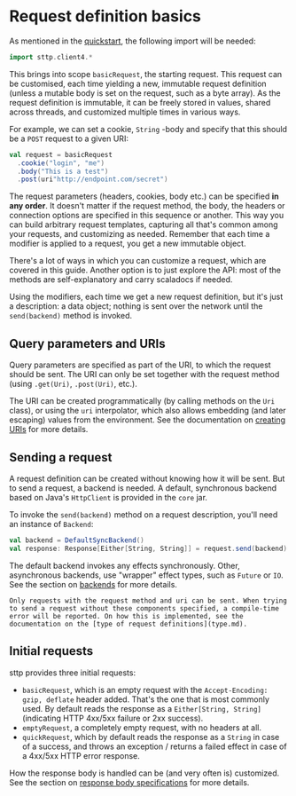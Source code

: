 # Request definition basics

As mentioned in the [quickstart](../quickstart.md), the following import will be needed:

```scala
import sttp.client4.*
```

This brings into scope `basicRequest`, the starting request. This request can be customised, each time yielding a new, immutable request definition (unless a mutable body is set on the request, such as a byte array). As the request definition is immutable, it can be freely stored in values, shared across threads, and customized multiple times in various ways.

For example, we can set a cookie, `String` -body and specify that this should be a `POST` request to a given URI:

```scala
val request = basicRequest
  .cookie("login", "me")
  .body("This is a test")
  .post(uri"http://endpoint.com/secret")
```

The request parameters (headers, cookies, body etc.) can be specified **in any order**. It doesn't matter if the request method, the body, the headers or connection options are specified in this sequence or another. This way you can build arbitrary request templates, capturing all that's common among your requests, and customizing as needed. Remember that each time a modifier is applied to a request, you get a new immutable object.

There's a lot of ways in which you can customize a request, which are covered in this guide. Another option is to just explore the API: most of the methods are self-explanatory and carry scaladocs if needed.

Using the modifiers, each time we get a new request definition, but it's just a description: a data object; nothing is sent over the network until the `send(backend)` method is invoked.

## Query parameters and URIs

Query parameters are specified as part of the URI, to which the request should be sent. The URI can only be set together with the request method (using `.get(Uri)`, `.post(Uri)`, etc.).

The URI can be created programmatically (by calling methods on the `Uri` class), or using the `uri` interpolator, which also allows embedding (and later escaping) values from the environment. See the documentation on [creating URIs](../model/uri.md) for more details.

## Sending a request

A request definition can be created without knowing how it will be sent. But to send a request, a backend is needed. A default, synchronous backend based on Java's `HttpClient` is provided in the `core` jar.

To invoke the `send(backend)` method on a request description, you'll need an instance of `Backend`:

```scala
val backend = DefaultSyncBackend()
val response: Response[Either[String, String]] = request.send(backend)
```        

The default backend invokes any effects synchronously. Other, asynchronous backends, use "wrapper" effect types, such as `Future` or `IO`. See the section on [backends](../backends/summary.md) for more details.

```{note}
Only requests with the request method and uri can be sent. When trying to send a request without these components specified, a compile-time error will be reported. On how this is implemented, see the documentation on the [type of request definitions](type.md).
```

## Initial requests

sttp provides three initial requests:

* `basicRequest`, which is an empty request with the `Accept-Encoding: gzip, deflate` header added. That's the one that is most commonly used. By default reads the response as a `Either[String, String]` (indicating HTTP 4xx/5xx failure or 2xx success).
* `emptyRequest`, a completely empty request, with no headers at all.
* `quickRequest`, which by default reads the response as a `String` in case of a success, and throws an exception / returns a failed effect in case of a 4xx/5xx HTTP error response.

How the response body is handled can be (and very often is) customized. See the section on [response body specifications](../responses/body.md) for more details.
